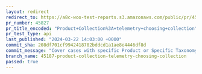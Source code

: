 ```yaml
---
layout: redirect
redirect_to: https://a8c-woo-test-reports.s3.amazonaws.com/public/pr/45827/api/index.html
pr_number: 45827
pr_title_encoded: "Product+Collection%3A+telemetry+choosing+collection"
pr_test_type: api
last_published: "2024-03-22 14:03:00 +0000"
commit_sha: 208df701cf9942418702bddcd1a1ae8e4446df8d
commit_message: "Cover cases with specific Product or Specific Taxonomy"
branch_name: 45187-product-collection-telemetry-choosing-collection
passed: true
---
```

